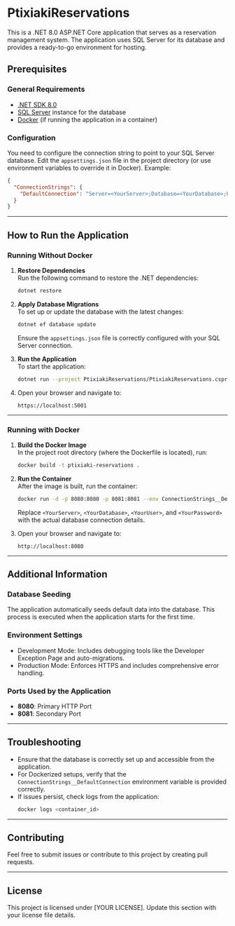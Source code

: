 # PtixiakiReservations

This is a .NET 8.0 ASP.NET Core application that serves as a reservation management system. The application uses SQL Server for its database and provides a ready-to-go environment for hosting.

## Prerequisites

### General Requirements
- [.NET SDK 8.0](https://dotnet.microsoft.com/download/dotnet/8.0)
- [SQL Server](https://www.microsoft.com/en-us/sql-server/) instance for the database
- [Docker](https://www.docker.com/) (if running the application in a container)

### Configuration

You need to configure the connection string to point to your SQL Server database. Edit the `appsettings.json` file in the project directory (or use environment variables to override it in Docker). Example:

```json
{
  "ConnectionStrings": {
    "DefaultConnection": "Server=<YourServer>;Database=<YourDatabase>;User Id=<YourUser>;Password=<YourPassword>;"
  }
}
```

---

## How to Run the Application

### Running Without Docker

1. **Restore Dependencies**  
   Run the following command to restore the .NET dependencies:
   ```bash
   dotnet restore
   ```

2. **Apply Database Migrations**  
   To set up or update the database with the latest changes:
   ```bash
   dotnet ef database update
   ```
   Ensure the `appsettings.json` file is correctly configured with your SQL Server connection.

3. **Run the Application**  
   To start the application:
   ```bash
   dotnet run --project PtixiakiReservations/PtixiakiReservations.csproj
   ```

4. Open your browser and navigate to:
   ```
   https://localhost:5001
   ```

---

### Running with Docker

1. **Build the Docker Image**  
   In the project root directory (where the Dockerfile is located), run:
   ```bash
   docker build -t ptixiaki-reservations .
   ```

2. **Run the Container**  
   After the image is built, run the container:
   ```bash
   docker run -d -p 8080:8080 -p 8081:8081 --env ConnectionStrings__DefaultConnection="Server=<YourServer>;Database=<YourDatabase>;User Id=<YourUser>;Password=<YourPassword>;" ptixiaki-reservations
   ```

   Replace `<YourServer>`, `<YourDatabase>`, `<YourUser>`, and `<YourPassword>` with the actual database connection details.

3. Open your browser and navigate to:
   ```
   http://localhost:8080
   ```

---

## Additional Information

### Database Seeding

The application automatically seeds default data into the database. This process is executed when the application starts for the first time.

### Environment Settings

- Development Mode: Includes debugging tools like the Developer Exception Page and auto-migrations.
- Production Mode: Enforces HTTPS and includes comprehensive error handling.

### Ports Used by the Application

- **8080**: Primary HTTP Port
- **8081**: Secondary Port

---

## Troubleshooting

- Ensure that the database is correctly set up and accessible from the application.
- For Dockerized setups, verify that the `ConnectionStrings__DefaultConnection` environment variable is provided correctly.
- If issues persist, check logs from the application:
  ```bash
  docker logs <container_id>
  ```

---

## Contributing

Feel free to submit issues or contribute to this project by creating pull requests.

---

## License

This project is licensed under [YOUR LICENSE]. Update this section with your license file details.